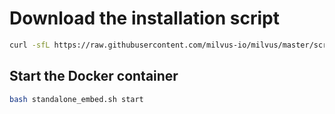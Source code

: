 # Download the installation script

```bash
curl -sfL https://raw.githubusercontent.com/milvus-io/milvus/master/scripts/standalone_embed.sh -o standalone_embed.sh
```

## Start the Docker container

```bash
bash standalone_embed.sh start
```
